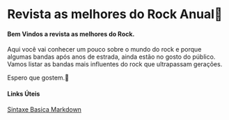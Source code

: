 # Revista as melhores do Rock Anual:guitar:


#### Bem Vindos a revista as melhores do Rock.



Aqui você vai conhecer um pouco sobre o mundo do rock e porque algumas bandas após anos de estrada, ainda estão no gosto do público. Vamos listar as bandas mais influentes do rock que ultrapassam gerações. 

Espero que gostem.:guitar:





#### Links Úteis

[Sintaxe Basica  Markdown ](https://www.markdownguide.org/basic-syntax/)



